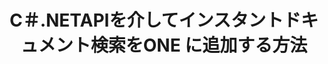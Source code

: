 ---
############################# Static ############################
layout: "auto-gen-gist"
draft: false
path: "ja/search/net/document/one/"
otherformats: PDF DOC DOT DOCX DOCM DOTX DOTM TXT ODT OTT RTF XLS XLT XLSX XLSM XLSB XLTX XLTM XLA XLAM ODS OTS CSV TSV XML PPT PPS POT PPTX PPTM POTX POTM PPSX PPSM ODP PST OST EML EMLX ZIP XHTML MHTML MD CHM EPUB  FB2 

############################# Head ############################
head_title: "ドキュメントの作成と追加.NETアプリケーション内での検索とインデックス作成"
head_description: "GroupDocs.Search .NET APIを使用すると、.NET Apps内で、PDF DOC、DOCX、RTF、XLSX、CSV、PPTX、および電子メールメッセージなどのサポート形式を検索するインスタントドキュメントを追加できます。"

############################# Header ############################
title: "C＃.NETAPIを介してインスタントドキュメント検索をONE に追加する方法 "
description: "GroupDocs.Search .NET APIを使用すると、開発者は堅牢なドキュメント検索およびインデックス作成機能をアプリに追加できます。 PDF DOC、DOCX、RTF、XLSX、CSV、PPT、PPTX、MSG、EMLなどのドキュメントをサポートします。"

######################### Download Button #######################
button:
    enable: true

############################# About ############################
about:
    enable: true
    title: ".NET APIを使用してドキュメントの検索とインデックス作成を作成および追加する方法は？"
    content: |
       このページは、ユーザーがわずかな労力とコストで自分のアプリケーション内にドキュメント検索およびインデックス作成機能を追加する方法を学ぶのに役立ちます。インデックス作成は、関連する検索結果を生成できるようにデータを整理および構造化するために検索エンジンで使用されるプロセスです。目的は、ユーザーのクエリに関連する情報をすばやく正確に見つけて表示することです。 GroupDocs.Search for .NETは、強力な高性能ドキュメント検索APIであり、ソフトウェア開発者が独自のアプリケーション内でファジーおよび同義語アルゴリズムに基づいて高度な検索およびインデックス作成操作を実行できるようにします。ユーザーのマシンにサードパーティのツールや外部ソフトウェアをインストールする必要はありません。 PDF、HTML、Outlook電子メール、Microsoft Office Word、Excelワークシート、PowerPointプレゼンテーション、Outlook MSG、PSTなど、最も一般的に使用されるドキュメント形式のサポートが含まれています。単純な単語、ブール、正規表現検索、大文字と小文字を区別する検索、柔軟なファジー、同義語、ホモフォン、ワイルドカード、チャンクによる検索、オブジェクトタイプ検索、データ範囲の設定など、いくつかのタイプの検索をサポートします。 

############################# content ############################
steps:
    enable: true
    block:
    - title_left: ".NETAPIを介したONEドキュメントのインデックス作成の検索"
      content_left: |
       GroupDocs.Search .NET APIは、独自のアプリ内で新しいインデックスを作成したり、既存の検索インデックスを開いたりするための完全なサポートを提供します。 以下のC＃コード例は、数行のコードを使用して、新しいインデックスを作成し、既存のインデックスを開く方法を示しています。 

      title_right: "新規または既存の検索インデックスを開く方法"
      content_right: |
         * まず、インデックスフォルダへのパスを指定する必要があります
         * [Index](https://apireference.groupdocs.com/search/net/groupdocs.search/index/constructors/2) クラスのインスタンスを作成します
         *上記は、メモリまたはディスクにインデックスを作成し、既存のインデックスを開くこともできます。
       
      gisthash: "9651c19a9436afee860b7f39197f8399"
      gistfile: "create_or_open_new_search_index.cs"

    - title_left: "ONEドキュメントを検索インデックスに同期的に追加する方法"
      content_left: |
       GroupDocs.Search .NETを使用すると、ソフトウェア開発者は、独自の.NETアプリ内でドキュメントのインデックス作成を同期的に実行できます。 以下のC＃.NETコード例は、インデックス作成を簡単に同期的に実行する方法を示しています。 

      title_right: "C＃を介した同期ドキュメントインデックス作成"
      content_right: |
        * まず、インデックスフォルダへのパスを指定する必要があります
        * 検索するドキュメントを含むフォルダへのパスを指定します
        * [Index(indexFolder)](https://apireference.groupdocs.com/search/net/groupdocs.search.indexrepository/search/methods/2) クラスのインスタンスを作成します
        * 上記は、メモリまたはディスクにインデックスを作成するか、既存のインデックスを開きます。
        * 指定されたフォルダからの同期インデックスドキュメント
     
      gisthash: "1c5f672c83e741280fd24c58fe51f707"
      gistfile: "add_files_synchronously_to_indexing.cs"
      
    - title_left: ".NETを介して非同期でドキュメントのインデックス作成を実行する"
      content_left: |
        GroupDocs.Search .NETを使用すると、コンピュータープログラマーは、独自の.NETアプリ内で非同期のドキュメントインデックス作成を実行できます。 次の.NETコード例は、わずか数行のコードで非同期にドキュメントのインデックス作成を実現する方法を示しています。

      title_right: "非同期 ONE C＃によるドキュメントのインデックス作成 "
      content_right: |
        * まず、インデックスフォルダへのパスを指定する必要があります
        * 検索するドキュメントを含むフォルダへのパスを指定します
        * [Index(indexFolder)](https://apireference.groupdocs.com/search/net/groupdocs.search.indexrepository/search/methods/2) クラスのインスタンスを作成します
        * イベントへの登録
        * 操作の完了を示すコードを記述する必要があります
        * 非同期インデックスのフラグを設定する
        * 指定されたフォルダからの非同期インデックスドキュメント
     
      gisthash: "1c5f672c83e741280fd24c58fe51f707"
      gistfile: "add_files_asynchronously_to_indexing.cs"

    - title_left: "ONE Docs.NETで検索結果を使用および強調表示する方法"
      content_left: |
       GroupDocs.Search .NET APIを使用すると、プログラマーはsarchの結果を解釈し、見つかったドキュメントの単純なリスト、または見つかった単語やフレーズによって結果を表示できます。 ドキュメントのテキストを簡単に強調表示することもできます。 次の.NETコード例は、見つかったドキュメントを一覧表示し、数行のコードで検索結果を強調表示する方法を示しています。

      title_right: "C＃を介してONEファイルの検索結果を強調表示する "
      content_right: |
        * インデックスでのPeform検索
        * 検索に成功したら、結果を印刷します
        * ドキュメントを繰り返し、見つかったドキュメントを表示します
        * テキスト内の出現を強調表示
        * 検索結果が強調表示された出力HTML形式のドキュメントを生成する
     
      gisthash: "a5d1ad6eedd2acf12a33b541e763cdb4"
      gistfile: "how_to_list_search_result.cs"

    - title_left: "システム要求"
      content_left: |
        GroupDocs.Search for .NETは、すべての主要なプラットフォームとオペレーティングシステムでサポートされています。 完全なシステム要件ガイドについては、以下のコードを実行する前に[システム要件](https://docs.groupdocs.com/search/net/system-requirements/) にアクセスしてください。次の前提条件がインストールされていることを確認してください。 システム：
          *オペレーティングシステム：Microsoft Windows、Linux、MacOS
          *開発環境：Visual Studio、Xamarin、MonoDevelopなど
          *フレームワーク：.NETフレームワーク、.NET標準、.NETコア、モノラル
          * [NuGet](https://www.nuget.org/packages/GroupDocs.search/) から最新バージョンのGroupDocs.Search for.NETAPIを入手してください。
        
      title_right: "GroupDocs.Assemblyを使用する理由"
      content_right: |
        * メモリ内およびディスク上での検索インデックスの作成。
        * ファイル、ストリーム、または構造からインデックスを作成する機能。
        * パスワードで保護されたドキュメントのインデックス作成のサポート。
        * 複数のインデックスのマージのサポート。
        * 検索のインデックス作成中にドキュメントをフィルタリングします。
        * 検索中のスペルチェックのサポート。
        * ブレンドされた文字は完全にサポートされています
        * さまざまな種類の検索を1つの検索クエリに結合します。
        * 単純な単語と正規表現の検索がサポートされています
        * 検索クエリでのエイリアス置換を完全にサポートします。

demos:
    enable: true
        

more_formats:
    enable: true


back_to_top:
    enable: true
---